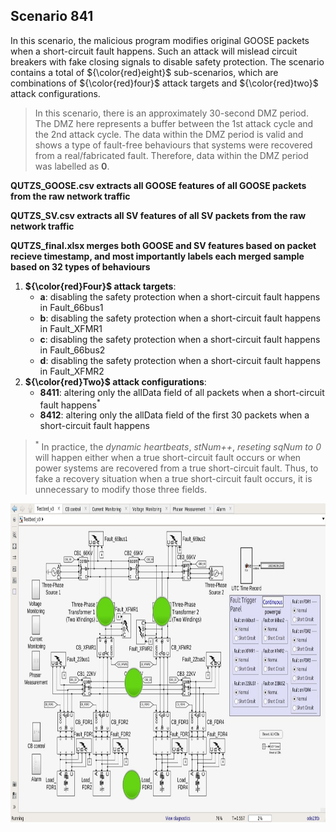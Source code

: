 ## Scenario 841
In this scenario, the malicious program modifies original GOOSE packets when a short-circuit fault happens. Such an attack will mislead circuit breakers with fake closing signals to disable safety protection. The scenario contains a total of ${\color{red}eight}$ sub-scenarios, which are combinations of ${\color{red}four}$ attack targets and ${\color{red}two}$ attack configurations.

> In this scenario, there is an approximately 30-second DMZ period. The DMZ here represents a buffer between the 1st attack cycle and the 2nd attack cycle. The data within the DMZ period is valid and shows a type of fault-free behaviours that systems were recovered from a real/fabricated fault. Therefore, data within the DMZ period was labelled as **0**.

**QUTZS_GOOSE.csv extracts all GOOSE features of all GOOSE packets from the raw network traffic**

**QUTZS_SV.csv extracts all SV features of all SV packets from the raw network traffic**

**QUTZS_final.xlsx merges both GOOSE and SV features based on packet recieve timestamp, and most importantly labels each merged sample based on 32 types of behaviours**

1. **${\color{red}Four}$ attack targets**: 
   - **a**: disabling the safety protection when a short-circuit fault happens in Fault_66bus1
   - **b**: disabling the safety protection when a short-circuit fault happens in Fault_XFMR1
   - **c**: disabling the safety protection when a short-circuit fault happens in Fault_66bus2
   - **d**: disabling the safety protection when a short-circuit fault happens in Fault_XFMR2
2. **${\color{red}Two}$ attack configurations**:
   - **8411**: altering only the allData field of all packets when a short-circuit fault happens<sup>*</sup>
   - **8412**: altering only the allData field of the first 30 packets when a short-circuit fault happens

> <sup>*</sup> In practice, the *dynamic heartbeats*, *stNum++*, *reseting sqNum to 0* will happen either when a true short-circuit fault occurs or when power systems are recovered from a true short-circuit fault. Thus, to fake a recovery situation when a true short-circuit fault occurs, it is unnecessary to modify those three fields.

<img src="https://github.com/CSCRC-SCREED/QUT-ZSS-2023/blob/main/PrimaryPlant.jpg" alt="" width="800" height="510" />
